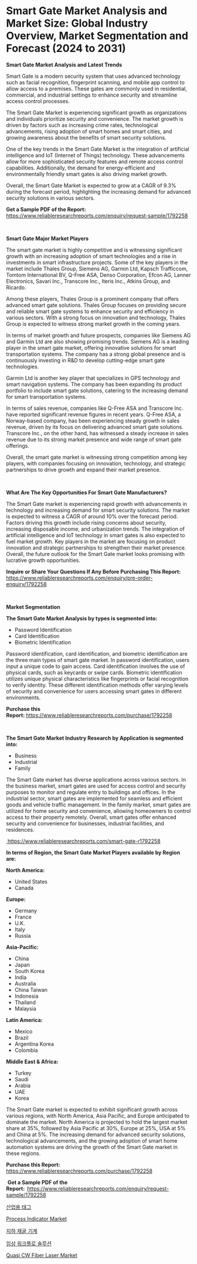 <p><h1>Smart Gate Market Analysis and Market Size: Global Industry Overview, Market Segmentation and Forecast (2024 to 2031)</h1></p><p><strong>Smart Gate Market Analysis and Latest Trends</strong></p>
<p><p>Smart Gate is a modern security system that uses advanced technology such as facial recognition, fingerprint scanning, and mobile app control to allow access to a premises. These gates are commonly used in residential, commercial, and industrial settings to enhance security and streamline access control processes.</p><p>The Smart Gate Market is experiencing significant growth as organizations and individuals prioritize security and convenience. The market growth is driven by factors such as increasing crime rates, technological advancements, rising adoption of smart homes and smart cities, and growing awareness about the benefits of smart security solutions.</p><p>One of the key trends in the Smart Gate Market is the integration of artificial intelligence and IoT (Internet of Things) technology. These advancements allow for more sophisticated security features and remote access control capabilities. Additionally, the demand for energy-efficient and environmentally friendly smart gates is also driving market growth.</p><p>Overall, the Smart Gate Market is expected to grow at a CAGR of 9.3% during the forecast period, highlighting the increasing demand for advanced security solutions in various sectors.</p></p>
<p><strong>Get a Sample PDF of the Report:&nbsp;</strong> <a href="https://www.reliableresearchreports.com/enquiry/request-sample/1792258">https://www.reliableresearchreports.com/enquiry/request-sample/1792258</a></p>
<p>&nbsp;</p>
<p><strong>Smart Gate Major Market Players</strong></p>
<p><p>The smart gate market is highly competitive and is witnessing significant growth with an increasing adoption of smart technologies and a rise in investments in smart infrastructure projects. Some of the key players in the market include Thales Group, Siemens AG, Garmin Ltd, Kapsch Trafficcom, Tomtom International BV, Q-Free ASA, Denso Corporation, Efcon AG, Lanner Electronics, Savari Inc., Transcore Inc., Iteris Inc., Atkins Group, and Ricardo.</p><p>Among these players, Thales Group is a prominent company that offers advanced smart gate solutions. Thales Group focuses on providing secure and reliable smart gate systems to enhance security and efficiency in various sectors. With a strong focus on innovation and technology, Thales Group is expected to witness strong market growth in the coming years.</p><p>In terms of market growth and future prospects, companies like Siemens AG and Garmin Ltd are also showing promising trends. Siemens AG is a leading player in the smart gate market, offering innovative solutions for smart transportation systems. The company has a strong global presence and is continuously investing in R&D to develop cutting-edge smart gate technologies.</p><p>Garmin Ltd is another key player that specializes in GPS technology and smart navigation systems. The company has been expanding its product portfolio to include smart gate solutions, catering to the increasing demand for smart transportation systems.</p><p>In terms of sales revenue, companies like Q-Free ASA and Transcore Inc. have reported significant revenue figures in recent years. Q-Free ASA, a Norway-based company, has been experiencing steady growth in sales revenue, driven by its focus on delivering advanced smart gate solutions. Transcore Inc., on the other hand, has witnessed a steady increase in sales revenue due to its strong market presence and wide range of smart gate offerings.</p><p>Overall, the smart gate market is witnessing strong competition among key players, with companies focusing on innovation, technology, and strategic partnerships to drive growth and expand their market presence.</p></p>
<p>&nbsp;</p>
<p><strong>What Are The Key Opportunities For Smart Gate Manufacturers?</strong></p>
<p><p>The Smart Gate market is experiencing rapid growth with advancements in technology and increasing demand for smart security solutions. The market is expected to witness a CAGR of around 10% over the forecast period. Factors driving this growth include rising concerns about security, increasing disposable income, and urbanization trends. The integration of artificial intelligence and IoT technology in smart gates is also expected to fuel market growth. Key players in the market are focusing on product innovation and strategic partnerships to strengthen their market presence. Overall, the future outlook for the Smart Gate market looks promising with lucrative growth opportunities.</p></p>
<p><strong>Inquire or Share Your Questions If Any Before Purchasing This Report:</strong> <a href="https://www.reliableresearchreports.com/enquiry/pre-order-enquiry/1792258">https://www.reliableresearchreports.com/enquiry/pre-order-enquiry/1792258</a></p>
<p>&nbsp;</p>
<p><strong>Market Segmentation</strong></p>
<p><strong>The Smart Gate Market Analysis by types is segmented into:</strong></p>
<p><ul><li>Password Identification</li><li>Card Identification</li><li>Biometric Identification</li></ul></p>
<p><p>Password identification, card identification, and biometric identification are the three main types of smart gate market. In password identification, users input a unique code to gain access. Card identification involves the use of physical cards, such as keycards or swipe cards. Biometric identification utilizes unique physical characteristics like fingerprints or facial recognition to verify identity. These different identification methods offer varying levels of security and convenience for users accessing smart gates in different environments.</p></p>
<p><strong>Purchase this Report:&nbsp;</strong><a href="https://www.reliableresearchreports.com/purchase/1792258">https://www.reliableresearchreports.com/purchase/1792258</a></p>
<p>&nbsp;</p>
<p><strong>The Smart Gate Market Industry Research by Application is segmented into:</strong></p>
<p><ul><li>Business</li><li>Industrial</li><li>Family</li></ul></p>
<p><p>The Smart Gate market has diverse applications across various sectors. In the business market, smart gates are used for access control and security purposes to monitor and regulate entry to buildings and offices. In the industrial sector, smart gates are implemented for seamless and efficient goods and vehicle traffic management. In the family market, smart gates are utilized for home security and convenience, allowing homeowners to control access to their property remotely. Overall, smart gates offer enhanced security and convenience for businesses, industrial facilities, and residences.</p></p>
<p><a href="https://www.reliableresearchreports.com/smart-gate-r1792258">&nbsp;https://www.reliableresearchreports.com/smart-gate-r1792258</a></p>
<p><strong>In terms of Region, the Smart Gate Market Players available by Region are:</strong></p>
<p>
    <p> <strong> North America: </strong>
        <ul>
            <li>United States</li>
            <li>Canada</li>
        </ul>
        </p> 
    <p> <strong> Europe: </strong>
        <ul>
            <li>Germany</li>
            <li>France</li>
            <li>U.K.</li>
            <li>Italy</li>
            <li>Russia</li>
        </ul>
        </p> 
    <p> <strong> Asia-Pacific: </strong>
        <ul>
            <li>China</li>
            <li>Japan</li>
            <li>South Korea</li>
            <li>India</li>
            <li>Australia</li>
            <li>China Taiwan</li>
            <li>Indonesia</li>
            <li>Thailand</li>
            <li>Malaysia</li>
        </ul>
        </p> 
    <p> <strong> Latin America: </strong>
        <ul>
            <li>Mexico</li>
            <li>Brazil</li>
            <li>Argentina Korea</li>
            <li>Colombia</li>
        </ul>
        </p> 
    <p> <strong> Middle East & Africa: </strong>
        <ul>
            <li>Turkey</li>
            <li>Saudi</li>
            <li>Arabia</li>
            <li>UAE</li>
            <li>Korea</li>
        </ul>
    </p>
    </p>
<p><p>The Smart Gate market is expected to exhibit significant growth across various regions, with North America, Asia Pacific, and Europe anticipated to dominate the market. North America is projected to hold the largest market share at 35%, followed by Asia Pacific at 30%, Europe at 25%, USA at 5% and China at 5%. The increasing demand for advanced security solutions, technological advancements, and the growing adoption of smart home automation systems are driving the growth of the Smart Gate market in these regions.</p></p>
<p><strong>Purchase this Report: </strong><a href="https://www.reliableresearchreports.com/purchase/1792258">https://www.reliableresearchreports.com/purchase/1792258</a></p>
<p>&nbsp;<strong>Get a Sample PDF of the Report:&nbsp;&nbsp;</strong><a href="https://www.reliableresearchreports.com/enquiry/request-sample/1792258">https://www.reliableresearchreports.com/enquiry/request-sample/1792258</a></p>
<p><strong></strong></p>
<p><p><a href="https://github.com/fernandotryO5lson96765/Market-Research-Report-List-1/blob/main/664774430624.md">산업용 태그</a></p><p><a href="https://github.com/prosalinda88/Market-Research-Report-List-4/blob/main/process-indicator-market.md">Process Indicator Market</a></p><p><a href="https://github.com/CliftonFisher9067/Market-Research-Report-List-1/blob/main/289325730623.md">지하 채굴 기계</a></p><p><a href="https://medium.com/@wilsoniehn789562023/%EC%9E%84%EC%83%81-%EC%9B%8C%ED%81%AC%ED%94%8C%EB%A1%9C-%EC%86%94%EB%A3%A8%EC%85%98-%EC%8B%9C%EC%9E%A5-%ED%8A%B8%EB%A0%8C%EB%93%9C-%EC%98%88%EC%B8%A1-%EB%B0%8F-2031%EB%85%84%EA%B9%8C%EC%A7%80%EC%9D%98-%EA%B2%BD%EC%9F%81-%EB%B6%84%EC%84%9D-c69e6b0ac044">임상 워크플로 솔루션</a></p><p><a href="https://github.com/NorbertYates/Market-Research-Report-List-4/blob/main/quasi-cw-fiber-laser-market.md">Quasi CW Fiber Laser Market</a></p></p>